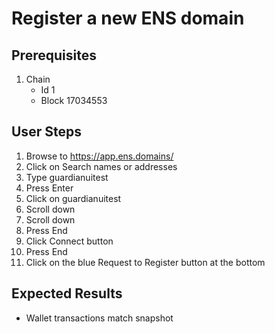 # Register a new ENS domain

## Prerequisites

1. Chain
   - Id 1
   - Block 17034553

## User Steps

1. Browse to https://app.ens.domains/
1. Click on Search names or addresses
1. Type guardianuitest
1. Press Enter
1. Click on guardianuitest
1. Scroll down
1. Scroll down
1. Press End
1. Click Connect button
1. Press End
1. Click on the blue Request to Register button at the bottom

## Expected Results

- Wallet transactions match snapshot
